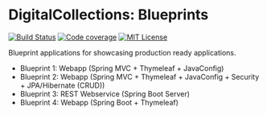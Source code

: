 # DigitalCollections: Blueprints

[![Build Status](https://travis-ci.org/dbmdz/blueprints.svg?branch=master)](https://travis-ci.org/dbmdz/blueprints)
[![Code coverage](https://codecov.io/gh/dbmdz/blueprints/branch/master/graph/badge.svg)](https://codecov.io/gh/dbmdz/blueprints)
[![MIT License](https://img.shields.io/badge/license-MIT-blue.svg)](LICENSE.md)

Blueprint applications for showcasing production ready applications.

- Blueprint 1: Webapp (Spring MVC + Thymeleaf + JavaConfig)
- Blueprint 2: Webapp (Spring MVC + Thymeleaf + JavaConfig + Security + JPA/Hibernate (CRUD))
- Blueprint 3: REST Webservice (Spring Boot Server)
- Blueprint 4: Webapp (Spring Boot + Thymeleaf)
